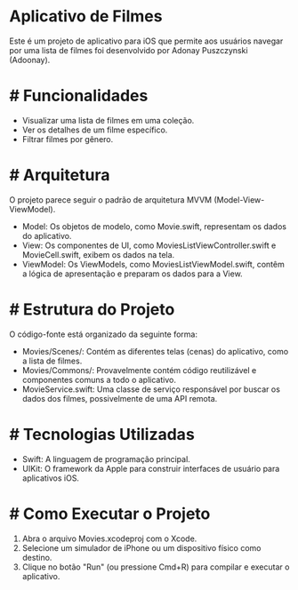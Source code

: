  # Aplicativo de Filmes
Este é um projeto de aplicativo para iOS  que permite aos usuários navegar por uma lista de filmes foi desenvolvido por 
Adonay Puszczynski (Adoonay).

# # Funcionalidades
   - Visualizar uma lista de filmes em uma coleção.
   - Ver os detalhes de um filme específico.
   - Filtrar filmes por gênero.

# # Arquitetura
  O projeto parece seguir o padrão de arquitetura MVVM (Model-View-ViewModel).
   - Model: Os objetos de modelo, como Movie.swift, representam os dados do aplicativo.
   - View: Os componentes de UI, como MoviesListViewController.swift e MovieCell.swift, exibem os dados na tela.
   - ViewModel: Os ViewModels, como MoviesListViewModel.swift, contêm a lógica de apresentação e preparam os dados para a View.

# # Estrutura do Projeto
  O código-fonte está organizado da seguinte forma:
   - Movies/Scenes/: Contém as diferentes telas (cenas) do aplicativo, como a lista de filmes.
   - Movies/Commons/: Provavelmente contém código reutilizável e componentes comuns a todo o aplicativo.
   - MovieService.swift: Uma classe de serviço responsável por buscar os dados dos filmes, possivelmente de uma API remota.

# # Tecnologias Utilizadas
   - Swift: A linguagem de programação principal.
   - UIKit: O framework da Apple para construir interfaces de usuário para aplicativos iOS.

# # Como Executar o Projeto
   1. Abra o arquivo Movies.xcodeproj com o Xcode.
   2. Selecione um simulador de iPhone ou um dispositivo físico como destino.
   3. Clique no botão "Run" (ou pressione Cmd+R) para compilar e executar o aplicativo.
